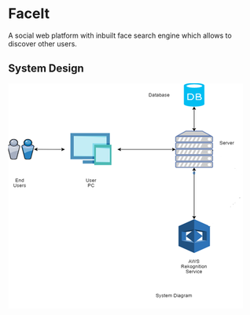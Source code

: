 # FaceIt
A social web platform with inbuilt face search engine which allows to discover other users.

## System Design

![alt text](https://raw.githubusercontent.com/apoorvt95/FaceIt/master/project.png)
